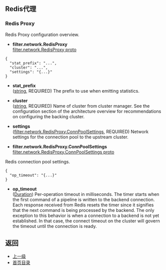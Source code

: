 ## Redis代理

### Redis Proxy
Redis Proxy configuration overview.

- **filter.network.RedisProxy**</br>
[filter.network.RedisProxy proto]()

```
{
  "stat_prefix": "...",
  "cluster": "...",
  "settings": "{...}"
}
```
- **stat_prefix**</br>
	([string](https://developers.google.com/protocol-buffers/docs/proto#scalar), REQUIRED) The prefix to use when emitting statistics.

- **cluster**</br>
	([string](https://developers.google.com/protocol-buffers/docs/proto#scalar), REQUIRED) Name of cluster from cluster manager. See the configuration section of the architecture overview for recommendations on configuring the backing cluster.

- **settings**</br>
	([filter.network.RedisProxy.ConnPoolSettings](#), REQUIRED) Network settings for the connection pool to the upstream cluster.

- **filter.network.RedisProxy.ConnPoolSettings**</br>
[filter.network.RedisProxy.ConnPoolSettings proto]()

Redis connection pool settings.

```
{
  "op_timeout": "{...}"
}
```
- **op_timeout**</br>
	([Duration](https://developers.google.com/protocol-buffers/docs/reference/google.protobuf#duration)) Per-operation timeout in milliseconds. The timer starts when the first command of a pipeline is written to the backend connection. Each response received from Redis resets the timer since it signifies that the next command is being processed by the backend. The only exception to this behavior is when a connection to a backend is not yet established. In that case, the connect timeout on the cluster will govern the timeout until the connection is ready.


## 返回
- [上一级](../Networkfilters.md)
- [首页目录](../../../README.md)